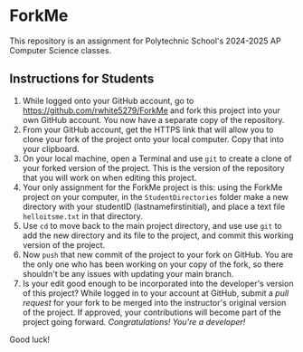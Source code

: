 ForkMe
========

This repository is an assignment for Polytechnic School's 2024-2025 AP Computer Science classes.

Instructions for Students
-------------------------

1. While logged onto your GitHub account, go to https://github.com/rwhite5279/ForkMe and fork this project into your own GitHub account. You now have a separate copy of the repository.
2. From your GitHub account, get the HTTPS link that will allow you to clone your fork of the project onto your local computer. Copy that into your clipboard.
3. On your local machine, open a Terminal and use `git` to create a clone of your forked version of the project. This is the version of the repository that you will work on when editing this project.
4. Your only assignment for the ForkMe project is this: using the ForkMe project on your computer, in the `StudentDirectories` folder make a new directory with your studentID (lastnamefirstinitial), and place a text file `helloitsme.txt` in that directory.
5. Use `cd` to move back to the main project directory, and use use `git` to add the new directory and its file to the project, and commit this working version of the project. 
6. Now `push` that new commit of the project to your fork on GitHub. You are the only one who has been working on your copy of the fork, so there shouldn't be any issues with updating your main branch.
7. Is your edit good enough to be incorporated into the developer's version of this project? While logged in to your account at GitHub, submit a *pull request* for your fork to be merged into the instructor's original version of the project. If approved, your contributions will become part of the project going forward. *Congratulations! You're a developer!*

Good luck!
